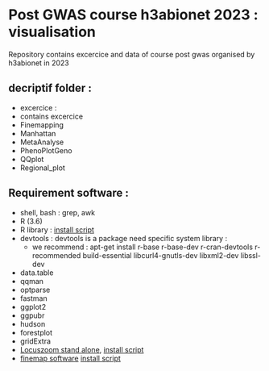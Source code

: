 # Post GWAS course h3abionet 2023 : visualisation 
Repository contains excercice and data of course post gwas organised by h3abionet in 2023

## decriptif folder :
* excercice :
 * contains excercice
  * Finemapping 
  * Manhattan  
  * MetaAnalyse
  * PhenoPlotGeno  
  * QQplot  
  * Regional\_plot

## Requirement software :
* shell, bash : grep, awk
* R (3.6)
* R library : [install script](install/install_lz.bash)
 * devtools : devtools is a package need specific system library : 
      * we recommend : apt-get install r-base  r-base-dev r-cran-devtools r-recommended build-essential libcurl4-gnutls-dev libxml2-dev libssl-dev
 * data.table
 * qqman
 * optparse
 * fastman
 * ggplot2 
 * ggpubr
 * hudson 
 * forestplot
 * gridExtra
* [Locuszoom stand alone](https://genome.sph.umich.edu/wiki/LocusZoom_Standalone), [install script](install/install_lz.bash)
* [finemap software](http://www.christianbenner.com/) [install script](install/install_lz.bash)
 

